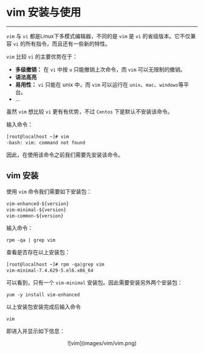 # vim 安装与使用

---

`vim` 与 `vi` 都是Linux下多模式编辑器，不同的是 `vim` 是 `vi` 的省级版本。它不仅兼容 `vi` 的所有指令，而且还有一些新的特性。

`vim` 比较 `vi` 的主要优势在于：

- **多级撤销：** 在 `vi` 中按 `u` 只能撤销上次命令，而 `vim` 可以无限制的撤销。
- **语法高亮**
- **易用性：** `vi` 只能在 unix 中，而 `vim` 可以运行在 `unix`、`mac`、`windows`等平台。
- ...

虽然 `vim` 想比较 `vi` 更有有优势，不过 `Centos` 下是默认不安装该命令。

输入命令：

```
[root@localhost ~]# vim
-bash: vim: command not found 
```

因此，在使用该命令之前我们需要先安装该命令。

## vim 安装

使用 `vim` 命令我们需要如下安装包：

```
vim-enhanced-${version}
vim-minimal-${version}
vim-common-${version}
```

输入命令：

```
rpm -qa | grep vim
```

查看是否存在以上安装包：

```
[root@localhost ~]# rpm -qa|grep vim
vim-minimal-7.4.629-5.el6.x86_64
```

可以看到，只有一个 `vim-minimal` 安装包。因此需要安装另外两个安装包：

```
yum -y install vim-enhanced
```

以上安装包安装完成后输入命令 

```
vim
```

即进入并显示如下信息：

<div align=center>![vim](images/vim/vim.png)
